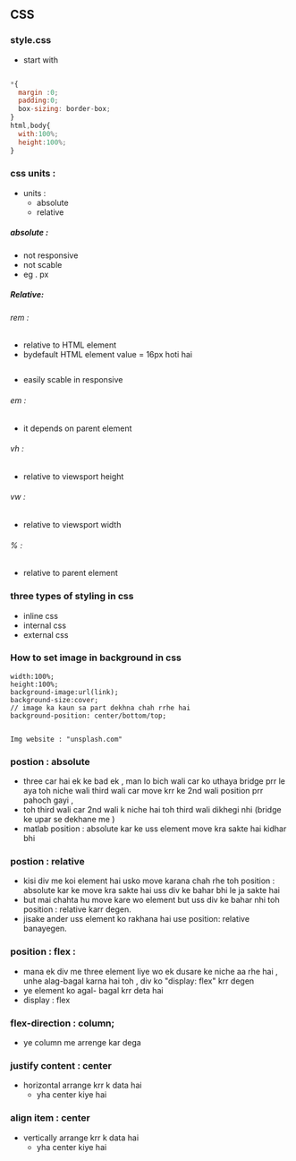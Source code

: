 ## CSS 

### style.css 
- start with
```js

*{
  margin :0;
  padding:0;
  box-sizing: border-box;
}
html,body{
  with:100%;
  height:100%;
}

```

### css units :
- units :
   - absolute
   - relative

##### absolute :
- not responsive
- not scable 
- eg . px

##### Relative:
###### rem : 
- relative to HTML element
- bydefault HTML element value = 16px hoti hai

![]()

- easily scable in responsive
###### em :
- it depends on parent element
![]()
###### vh :
- relative to viewsport height
![]()
###### vw :
- relative to viewsport width
![]()
###### % :
- relative to parent element
![]()
### three types of styling in css
- inline css
- internal css
- external css
### How to set image in background in css
```
width:100%;
height:100%;
background-image:url(link);
background-size:cover;
// image ka kaun sa part dekhna chah rrhe hai 
background-position: center/bottom/top;


Img website : "unsplash.com"
```
### postion : absolute 
- three car hai ek ke bad ek , man lo bich wali car ko uthaya bridge prr le aya toh niche wali third wali car move krr ke 2nd wali position prr pahoch gayi ,
- toh third wali car 2nd wali k niche hai toh third wali dikhegi nhi (bridge ke upar se dekhane me )
- matlab position : absolute kar ke uss element move kra sakte hai kidhar bhi
### postion : relative
- kisi div me koi element hai usko move karana chah rhe toh position : absolute kar ke move kra sakte hai uss div ke bahar bhi le ja sakte hai
- but mai chahta hu move kare wo element but uss div ke bahar nhi toh position : relative karr degen.
- jisake ander uss element ko rakhana hai use position: relative banayegen.

### position : flex :
- mana ek div me three element liye wo ek dusare ke niche aa rhe hai , unhe alag-bagal karna hai toh , div ko "display: flex" krr degen
- ye element ko agal- bagal krr deta hai 
- display : flex
### flex-direction : column;
- ye column me arrenge kar dega 
### justify content : center 
- horizontal arrange krr k data hai
   - yha center kiye hai
### align item : center
- vertically arrange krr k data hai
   - yha center kiye hai

